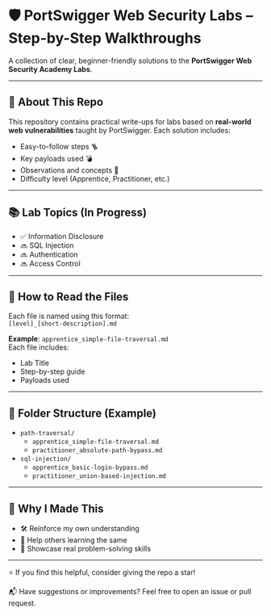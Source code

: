 # 🛡️ PortSwigger Web Security Labs – Step-by-Step Walkthroughs

A collection of clear, beginner-friendly solutions to the **PortSwigger Web Security Academy Labs**.

---

## 🧭 About This Repo

This repository contains practical write-ups for labs based on **real-world web vulnerabilities** taught by PortSwigger. Each solution includes:

- Easy-to-follow steps 🪜  
- Key payloads used 💣  
- Observations and concepts 🧠  
- Difficulty level (Apprentice, Practitioner, etc.)

---

## 📚 Lab Topics (In Progress)

- ✅ Information Disclosure
- 🔜 SQL Injection  
- 🔜 Authentication  
- 🔜 Access Control

---

## 🔎 How to Read the Files

Each file is named using this format:  
`[level]_[short-description].md`

**Example**: `apprentice_simple-file-traversal.md`  
Each file includes:
- Lab Title  
- Step-by-step guide  
- Payloads used

---

## 📁 Folder Structure (Example)

- `path-traversal/`
  - `apprentice_simple-file-traversal.md`
  - `practitioner_absolute-path-bypass.md`
- `sql-injection/`
  - `apprentice_basic-login-bypass.md`
  - `practitioner_union-based-injection.md`

---

## 🚀 Why I Made This

- 🛠 Reinforce my own understanding  
- 🧩 Help others learning the same  
- 💼 Showcase real problem-solving skills  

---

⭐ If you find this helpful, consider giving the repo a star!

📬 Have suggestions or improvements? Feel free to open an issue or pull request.
